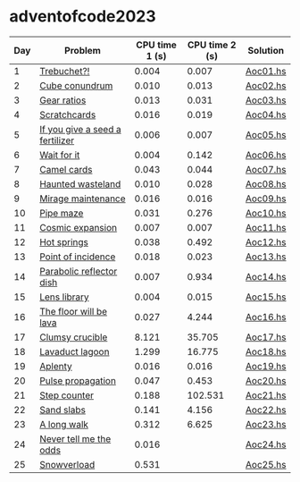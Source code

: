 # adventofcode2023

| Day | Problem                                                                | CPU time 1 (s) | CPU time 2 (s) | Solution                 |
|-----|------------------------------------------------------------------------|----------------|----------------|--------------------------|
| 1   | [Trebuchet?!](https://adventofcode.com/2023/day/1)                     | 0.004          | 0.007          | [Aoc01.hs](src/Aoc01.hs) |
| 2   | [Cube conundrum](https://adventofcode.com/2023/day/2)                  | 0.010          | 0.013          | [Aoc02.hs](src/Aoc02.hs) |
| 3   | [Gear ratios](https://adventofcode.com/2023/day/3)                     | 0.013          | 0.031          | [Aoc03.hs](src/Aoc03.hs) |
| 4   | [Scratchcards](https://adventofcode.com/2023/day/4)                    | 0.016          | 0.019          | [Aoc04.hs](src/Aoc04.hs) |
| 5   | [If you give a seed a fertilizer](https://adventofcode.com/2023/day/5) | 0.006          | 0.007          | [Aoc05.hs](src/Aoc05.hs) |
| 6   | [Wait for it](https://adventofcode.com/2023/day/6)                     | 0.004          | 0.142          | [Aoc06.hs](src/Aoc06.hs) |
| 7   | [Camel cards](https://adventofcode.com/2023/day/7)                     | 0.043          | 0.044          | [Aoc07.hs](src/Aoc07.hs) |
| 8   | [Haunted wasteland](https://adventofcode.com/2023/day/8)               | 0.010          | 0.028          | [Aoc08.hs](src/Aoc08.hs) |
| 9   | [Mirage maintenance](https://adventofcode.com/2023/day/9)              | 0.016          | 0.016          | [Aoc09.hs](src/Aoc09.hs) |
| 10  | [Pipe maze](https://adventofcode.com/2023/day/10)                      | 0.031          | 0.276          | [Aoc10.hs](src/Aoc10.hs) |
| 11  | [Cosmic expansion](https://adventofcode.com/2023/day/11)               | 0.007          | 0.007          | [Aoc11.hs](src/Aoc11.hs) |
| 12  | [Hot springs](https://adventofcode.com/2023/day/12)                    | 0.038          | 0.492          | [Aoc12.hs](src/Aoc12.hs) |
| 13  | [Point of incidence](https://adventofcode.com/2023/day/13)             | 0.018          | 0.023          | [Aoc13.hs](src/Aoc13.hs) |
| 14  | [Parabolic reflector dish](https://adventofcode.com/2023/day/14)       | 0.007          | 0.934          | [Aoc14.hs](src/Aoc14.hs) |
| 15  | [Lens library](https://adventofcode.com/2023/day/15)                   | 0.004          | 0.015          | [Aoc15.hs](src/Aoc15.hs) |
| 16  | [The floor will be lava](https://adventofcode.com/2023/day/16)         | 0.027          | 4.244          | [Aoc16.hs](src/Aoc16.hs) |
| 17  | [Clumsy crucible](https://adventofcode.com/2023/day/17)                | 8.121          | 35.705         | [Aoc17.hs](src/Aoc17.hs) |
| 18  | [Lavaduct lagoon](https://adventofcode.com/2023/day/18)                | 1.299          | 16.775         | [Aoc18.hs](src/Aoc18.hs) | 
| 19  | [Aplenty](https://adventofcode.com/2023/day/19)                        | 0.016          | 0.016          | [Aoc19.hs](src/Aoc19.hs) |
| 20  | [Pulse propagation](https://adventofcode.com/2023/day/20)              | 0.047          | 0.453          | [Aoc20.hs](src/Aoc20.hs) |
| 21  | [Step counter](https://adventofcode.com/2023/day/21)                   | 0.188          | 102.531        | [Aoc21.hs](src/Aoc21.hs) |
| 22  | [Sand slabs](https://adventofcode.com/2023/day/22)                     | 0.141          | 4.156          | [Aoc22.hs](src/Aoc22.hs) |
| 23  | [A long walk](https://adventofcode.com/2023/day/23)                    | 0.312          | 6.625          | [Aoc23.hs](src/Aoc23.hs) |
| 24  | [Never tell me the odds](https://adventofcode.com/2023/day/24)         | 0.016          |                | [Aoc24.hs](src/Aoc24.hs) |
| 25  | [Snowverload](https://adventofcode.com/2023/day/25)                    | 0.531          |                | [Aoc25.hs](src/Aoc25.hs) |
